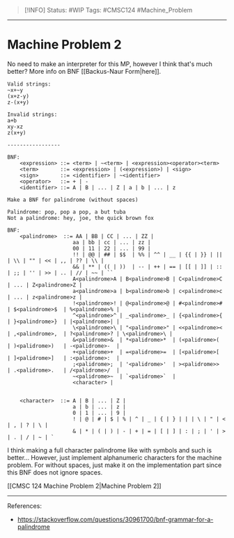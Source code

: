 >[!INFO]
> Status: #WIP 
> Tags: #CMSC124 #Machine_Problem

----
# Machine Problem 2
No need to make an interpreter for this MP, however I think that's much better?
More info on BNF [[Backus-Naur Form|here]].

```
Valid strings:
~x+~y
(x+z-y)
z-(x+y)

Invalid strings:
a+b
xy-xz
z(x+y)

-----------------

BNF:
	<expression> ::= <term> | ~<term> | <expression><operator><term>
	<term>       ::= <expression> | (<expression>) | <sign>
	<sign>       ::= <identifier> | ~<identifier>
	<operator>   ::= + | - 
    <identifier> ::= A | B | ... | Z | a | b | ... | z

```

```
Make a BNF for palindrome (without spaces)

Palindrome: pop, pop a pop, a but tuba  
Not a palindrome: hey, joe, the quick brown fox

BNF:
	<palindrome>  ::= AA | BB | CC | ... | ZZ |
				     aa | bb | cc | ... | zz |
				     00 | 11 | 22 | ... | 99 |
				     !! | @@ | ## | $$  | %% | ^^ | __ | {{ | }} | || | \\ | "" | << | ,, | ?? | \\ |
					 && | ** | (( | ))  | -- | ++ | == | [[ | ]] | :: | ;; | '' | >> | .. | // | ~~ | ``
					 A<palindrome>A | B<palindrome>B | C<palindrome>C | ... | Z<palindrome>Z |
				     a<palindrome>a | b<palindrome>b | c<palindrome>c | ... | z<palindrome>z |
				     !<palindrome>! | @<palindrome>@ | #<palindrome># | $<palindrome>$  | %<palindrome>% | 
				     ^<palindrome>^ | _<palindrome>_ | {<palindrome>{ | }<palindrome>}  | |<palindrome>| | 
				     \<palindrome>\ | "<palindrome>" | <<palindrome>< | ,<palindrome>,  | ?<palindrome>? | \<palindrome>\ |
					 &<palidrome>&  | *<palidrome>*  | (<palidrome>(  | )<palidrome>)   | -<palidrome>-  | 
					 +<palidrome>+  | =<palidrome>=  | [<palidrome>[  | ]<palidrome>]   | :<palidrome>:  | 
					 ;<palidrome>;  | '<palidrome>'  | ><palidrome>>  | .<palidrome>.   | /<palidrome>/  | 
					 ~<palidrome>~  | `<palidrome>`  |
					 <character> | 


	<character>  ::= A | B | ... | Z | 
					 a | b | ... | z |
					 0 | 1 | ... | 9 |
					 ! | @ | # | $ | % | ^ | _ | { | } | | | \ | " | < | , | ? | \ |
					 & | * | ( | ) | - | + | = | [ | ] | : | ; | ' | > | . | / | ~ | `
```
I think making a full character palindrome like with symbols and such is better... However, just implement alphanumeric characters for the machine problem.
For without spaces, just make it on the implementation part since this BNF does not ignore spaces.




[[CMSC 124 Machine Problem 2|Machine Problem 2]]

---
References:
- https://stackoverflow.com/questions/30961700/bnf-grammar-for-a-palindrome